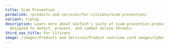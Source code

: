 ```yaml
---
title: Scam Prevention
permalink: /products-and-services/for-citizens/scam-prevention/
variant: tiptap
description: Learn more about GovTech's suite of scam prevention products
  designed to detect, prevent, and combat online threats.
third_nav_title: For Citizens
image: /images/Products and Services/Product overview card images/Cybersecurity.png
---
```

